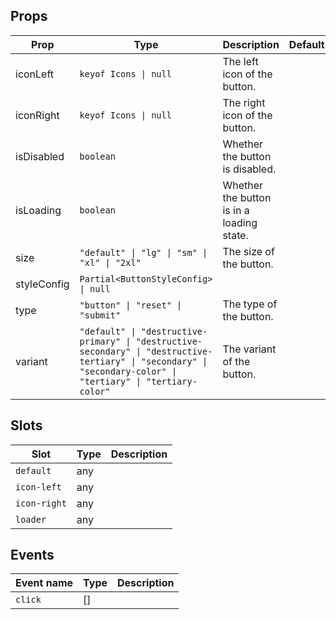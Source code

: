 <!-- This file is automatically generated, do not edit manually. -->

<script setup>
import AppButtonPlayground from './AppButtonPlayground.vue'
</script>

<AppButtonPlayground />

## Props

| Prop | Type | Description | Default |
| ---- | ---- | ----------- | ------- |
| iconLeft | `keyof Icons \| null` | The left icon of the button. |  |
| iconRight | `keyof Icons \| null` | The right icon of the button. |  |
| isDisabled | `boolean` | Whether the button is disabled. |  |
| isLoading | `boolean` | Whether the button is in a loading state. |  |
| size | `"default" \| "lg" \| "sm" \| "xl" \| "2xl"` | The size of the button. |  |
| styleConfig | `Partial<ButtonStyleConfig> \| null` |  |  |
| type | `"button" \| "reset" \| "submit"` | The type of the button. |  |
| variant | `"default" \| "destructive-primary" \| "destructive-secondary" \| "destructive-tertiary" \| "secondary" \| "secondary-color" \| "tertiary" \| "tertiary-color"` | The variant of the button. |  |


## Slots

| Slot | Type | Description |
| --------- | ---- | ----------- |
| `default` | any |  |
| `icon-left` | any |  |
| `icon-right` | any |  |
| `loader` | any |  |


## Events

| Event name | Type | Description |
| ---------- | ---- | ----------- |
| `click` | [] |  |

